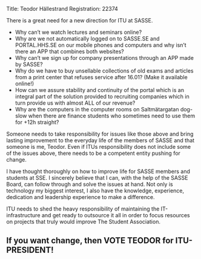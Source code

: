 Title: Teodor Hällestrand
Registration: 22374

There is a great need for a new direction for ITU at SASSE.

* Why can’t we watch lectures and seminars online?
* Why are we not automatically logged on to SASSE.SE and PORTAL.HHS.SE on our mobile phones and computers and why isn’t there an APP that combines both websites?
* Why can’t we sign up for company presentations through an APP made by SASSE?
* Why do we have to buy unsellable collections of old exams and articles from a print center that refuses service after 16.01? (Make it available online!)
* How can we assure stability and continuity of the portal which is an integral part of the solution provided to recruiting companies which in turn provide us with almost ALL of our revenue?
* Why are the computers in the computer rooms on Saltmätargatan dog-slow when there are finance students who sometimes need to use them for +12h straight?

Someone needs to take responsibility for issues like those above and bring lasting improvement to the everyday life of the members of SASSE and that someone is me, Teodor. Even if ITUs responsibility does not include some of the issues above, there needs to be a competent entity pushing for change.

I have thought thoroughly on how to improve life for SASSE members and students at SSE. I sincerely believe that I can, with the help of the SASSE Board, can follow through and solve the issues at hand. Not only is technology my biggest interest, I also have the knowledge, experience, dedication and leadership experience to make a difference.

ITU needs to shed the heavy responsibility of maintaining the IT-infrastructure and get ready to outsource it all in order to focus resources on projects that truly would improve The Student Association.

## If you want change, then VOTE TEODOR for ITU-PRESIDENT!
